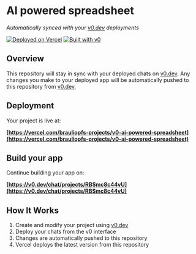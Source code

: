 # AI powered spreadsheet

*Automatically synced with your [v0.dev](https://v0.dev) deployments*

[![Deployed on Vercel](https://img.shields.io/badge/Deployed%20on-Vercel-black?style=for-the-badge&logo=vercel)](https://vercel.com/brauliopfs-projects/v0-ai-powered-spreadsheet)
[![Built with v0](https://img.shields.io/badge/Built%20with-v0.dev-black?style=for-the-badge)](https://v0.dev/chat/projects/RBSmc8c44vU)

## Overview

This repository will stay in sync with your deployed chats on [v0.dev](https://v0.dev).
Any changes you make to your deployed app will be automatically pushed to this repository from [v0.dev](https://v0.dev).

## Deployment

Your project is live at:

**[https://vercel.com/brauliopfs-projects/v0-ai-powered-spreadsheet](https://vercel.com/brauliopfs-projects/v0-ai-powered-spreadsheet)**

## Build your app

Continue building your app on:

**[https://v0.dev/chat/projects/RBSmc8c44vU](https://v0.dev/chat/projects/RBSmc8c44vU)**

## How It Works

1. Create and modify your project using [v0.dev](https://v0.dev)
2. Deploy your chats from the v0 interface
3. Changes are automatically pushed to this repository
4. Vercel deploys the latest version from this repository